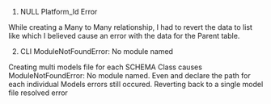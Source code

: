 1. NULL Platform_Id Error

While creating a Many to Many relationship, I had to revert the data to list like which I believed cause an error with the data for the Parent table.

2. CLI ModuleNotFoundError: No module named

Creating multi models file for each SCHEMA Class causes ModuleNotFoundError: No module named.
Even and declare the path for each individual Models errors still occured.
Reverting back to a single model file resolved error
